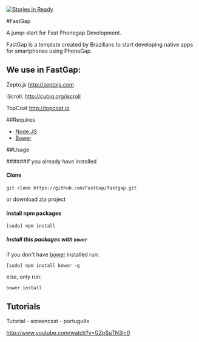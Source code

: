 [![Stories in Ready](https://badge.waffle.io/FastGap/fastgap.png?label=ready)](https://waffle.io/FastGap/fastgap)  

#FastGap

A jump-start for Fast Phonegap Development.

FastGap is a template created by Brazilians to start developing native apps for smartphones using PhoneGap.

<h2>We use in FastGap:</h2>

Zepto.js
http://zeptojs.com

iScroll:
http://cubiq.org/iscroll

TopCoat
http://topcoat.io


##Requires

* [Node.JS](href='http://nodejs.org/')
* [Bower](href='http://bower.io')

##Usage

######If you already have installed

#### Clone

    git clone https://github.com/FastGap/fastgap.git
    
or download zip project

#### Install npm packages

    [sudo] npm install

##### Install this packages with ```bower```

if you don't have [bower](http://bower.io/) installed run:

```[sudo] npm install bower -g```

else, only run:

```bower install```


<h2>Tutorials</h2>

Tutorial - screencast - português

http://www.youtube.com/watch?v=GZpSuTN3ln0
